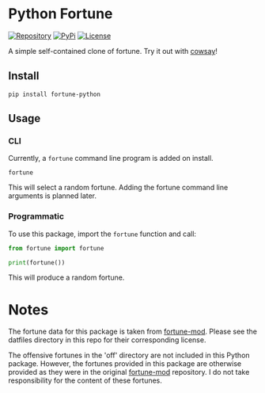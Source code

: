 # Python Fortune

[![Repository](https://img.shields.io/badge/jamesansley%2Ffortune-102335?logo=codeberg&labelColor=07121A)](https://codeberg.org/jamesansley/fortune)
[![PyPi](https://img.shields.io/pypi/v/fortune-python?label=PyPi&labelColor=%23ffd343&color=%230073b7)](https://pypi.org/project/fortune-python/)
[![License](https://img.shields.io/badge/Apache--2.0-002d00?label=license)](https://codeberg.org/jamesansley/fortune/src/branch/main/LICENSE)

A simple self-contained clone of fortune. Try it out
with [cowsay](https://codeberg.org/jamesansley/cowsay)!

## Install

    pip install fortune-python

## Usage

### CLI

Currently, a `fortune` command line program is added on install.

```
fortune
```

This will select a random fortune. Adding the fortune command line arguments
is planned later.

### Programmatic

To use this package, import the `fortune` function and call:

```python
from fortune import fortune

print(fortune())
```

This will produce a random fortune.

# Notes

The fortune data for this package is taken
from [fortune-mod](https://github.com/shlomif/fortune-mod). Please see the
datfiles directory in this repo for their corresponding license.

The offensive fortunes in the 'off' directory are not included in this Python
package. However, the fortunes provided in this package are otherwise provided
as they were in the
original [fortune-mod](https://github.com/shlomif/fortune-mod) repository.
I do not take responsibility for the content of these fortunes.
